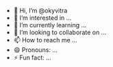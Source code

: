 - 👋 Hi, I’m @okyvitra
- 👀 I’m interested in ...
- 🌱 I’m currently learning ...
- 💞️ I’m looking to collaborate on ...
- 📫 How to reach me ...
- 😄 Pronouns: ...
- ⚡ Fun fact: ...

<!---
okyvitra/okyvitra is a ✨ special ✨ repository because its `README.md` (this file) appears on your GitHub profile.
You can click the Preview link to take a look at your changes.
--->
